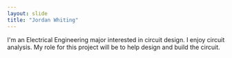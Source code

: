 ```yaml
---
layout: slide
title: "Jordan Whiting"
---
```

I'm an Electrical Engineering major interested in circuit design.
I enjoy circuit analysis.
My role for this project will be to help design and build the circuit. 
